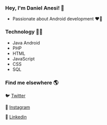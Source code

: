 ### Hey, I'm Daniel Anesi! 👋

  - Passionate about Android development ❤📱

### Technology 👨‍💻

  - Java Android
  - PHP
  - HTML
  - JavaScript
  - CSS
  - SQL
  
### Find me elsewhere 🌎

🐦 [Twitter](https://twitter.com/DanielAnesi2)

📸 [Instagram](https://www.instagram.com/_anesi/)

💼 [Linkedin](https://www.linkedin.com/in/daniel-oliveira-anesi-440710142/)
